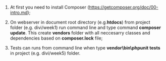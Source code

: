 1. At first you need to install Composer (https://getcomposer.org/doc/00-intro.md);

2. On webserver in document root directory (e.g.**htdocs**) from project folder (e.g. divi/week1) run command line and type command **composer update**. This create **vendors** folder with all neccesarry classes and dependencies based on **composer.lock** file;

3. Tests can runs from command line when type **vendor\bin\phpunit tests** in project (e.g. divi/week5) folder.